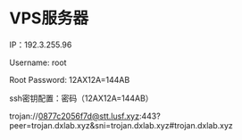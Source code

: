 # VPS服务器

IP：192.3.255.96

Username: root

Root Password: 12AX12A=144AB

ssh密钥配置：密码（12AX12A=144AB）

 trojan://0877c2056f7d@stt.lusf.xyz:443?peer=trojan.dxlab.xyz&sni=trojan.dxlab.xyz#trojan.dxlab.xyz